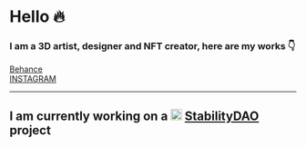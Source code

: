 # Hello :fire:
### I am a 3D artist, designer and NFT creator, here are my works :point_down:
[Behance]([https://www.behance.net/mindel/]) <br>
[INSTAGRAM](https://www.instagram.com/vladislav_mindel/)
___

## I am currently working on a <img src="https://stabilitydao.org/logo40z.png" width="20px"> [StabilityDAO](https://stabilitydao.org/) project
